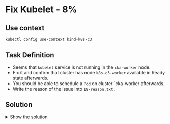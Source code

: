 # Fix Kubelet - 8%

## Use context

```shell
kubectl config use-context kind-k8s-c3
```

## Task Definition

- Seems that `kubelet` service is not running in the `cka-worker` node.
- Fix it and confirm that cluster has node `k8s-c3-worker` available in Ready state afterwards.
- You should be able to schedule a `Pod` on cluster `cka-worker afterwards.
- Write the reason of the issue into `18-reason.txt`.

## Solution

<details>
  <summary>Show the solution</summary>

### Validate the nodes in the cluster

```shell
k get nodes
NAME                   STATUS     ROLES           AGE     VERSION
k8s-c3-control-plane   Ready      control-plane   2m22s   v1.29.0
k8s-c3-worker          NotReady   <none>          2m      v1.29.0
k8s-c3-worker2         Ready      <none>          2m      v1.29.0
```

The node `k8s-c3-worker` is in `NotReady` state.

### Validate the kubelet status

#### Connect to the node

```shell
docker exec -it k8s-c3-worker bash
root@k8s-c3-worker:/#
```

#### Validate the kubelet status with systemctl

```shell
root@k8s-c3-worker:/# systemctl status kubelet
● kubelet.service - kubelet: The Kubernetes Node Agent
     Loaded: loaded (/etc/systemd/system/kubelet.service; enabled; vendor preset: enabled)
    Drop-In: /etc/systemd/system/kubelet.service.d
             └─10-kubeadm.conf, 11-kind.conf
     Active: activating (start-pre) since Mon 2024-11-11 17:48:48 UTC; 2ms ago
       Docs: http://kubernetes.io/docs/
Cntrl PID: 7058 (sh)
      Tasks: 1 (limit: 19159)
     Memory: 256.0K
        CPU: 0
     CGroup: /kubelet.slice/kubelet.service
             ├─7058 /bin/sh -euc if [ -f /sys/fs/cgroup/cgroup.controllers ]; then /kind/bin/create-kubelet-cgroup-v2.sh; fi
             └─7059 /bin/bash /kind/bin/create-kubelet-cgroup-v2.sh

Nov 11 17:48:48 lab18-worker systemd[1]: Starting kubelet: The Kubernetes Node Agent...
```

The `kubelet` service is not running.

Check the following output:

```shell
Drop-In: /etc/systemd/system/kubelet.service.d
             └─10-kubeadm.conf, 11-kind.conf
```

This is the location of the configuration files:

#### Validate the 10-kubeadm.conf file

```shell
root@k8s-c3-worker:/# cd /etc/systemd/system/kubelet.service.d/
root@k8s-c3-worker:/etc/systemd/system/kubelet.service.d# cat 10-kubeadm.conf
# https://github.com/kubernetes/kubernetes/blob/ba8fcafaf8c502a454acd86b728c857932555315/build/debs/10-kubeadm.conf
# Note: This dropin only works with kubeadm and kubelet v1.11+
[Service]
Environment="KUBELET_KUBECONFIG_ARGS=--bootstrap-kubeconfig=/etc/kubernetes/bootstrap-kubelet.conf --kubeconfig=/etc/kubernetes/kubelet.conf"
Environment="KUBELET_CONFIG_ARGS=--config=/var/lib/kubelet/config.yaml"
# This is a file that "kubeadm init" and "kubeadm join" generates at runtime, populating the KUBELET_KUBEADM_ARGS variable dynamically
EnvironmentFile=-/var/lib/kubelet/kubeadm-flags.env
# This is a file that the user can use for overrides of the kubelet args as a last resort. Preferably, the user should use
# the .NodeRegistration.KubeletExtraArgs object in the configuration files instead. KUBELET_EXTRA_ARGS should be sourced from this file.
EnvironmentFile=-/etc/default/kubelet
ExecStart=
ExecStart=/usr/local/bin/kubelet $KUBELET_KUBECONFIG_ARGS $KUBELET_CONFIG_ARGS $KUBELET_KUBEADM_ARGS $KUBELET_EXTRA_ARGS
```

Validate if the location of the `/usr/local/bin/kubelet` is correct.

#### Validate the location of the kubelet command

```shell
root@k8s-c3-worker:/etc/systemd/system/kubelet.service.d# ls -l /usr/local/bin/kubelet
ls: cannot access '/usr/local/bin/kubelet': No such file or directory
```

```shell
root@k8s-c3-worker:/etc/systemd/system/kubelet.service.d# which kubelet
/usr/bin/kubelet
```

Seems the configuration in `10-kubeadm.conf` is pointing to the wrong `kubelet` location.

### Fix the kubelet location

```shell
root@k8s-c3-worker:/etc/systemd/system/kubelet.service.d# vim 10-kubeadm.conf 

Change /usr/local/bin/kubelet for /usr/bin/kubelet
```

#### Start the kubelet service

```shell
root@k8s-c3-worker:/etc/systemd/system/kubelet.service.d# systemctl start kubelet
Warning: The unit file, source configuration file or drop-ins of kubelet.service changed on disk. Run 'systemctl daemon-reload' to reload units.
```

Follow the instructions:

```shell
root@k8s-c3-worker:/etc/systemd/system/kubelet.service.d# systemctl daemon-reload --->> No output
root@k8s-c3-worker:/etc/systemd/system/kubelet.service.d# 
```

Start `kubelet` service again:

```shell
root@k8s-c3-worker:/etc/systemd/system/kubelet.service.d# systemctl start kubelet --->> No output
root@k8s-c3-worker:/etc/systemd/system/kubelet.service.d# 
```

Validate the `kubelet` service:

```shell
root@k8s-c3-worker:/etc/systemd/system/kubelet.service.d# systemctl status kubelet
● kubelet.service - kubelet: The Kubernetes Node Agent
     Loaded: loaded (/etc/systemd/system/kubelet.service; enabled; vendor preset: enabled)
    Drop-In: /etc/systemd/system/kubelet.service.d
             └─10-kubeadm.conf, 11-kind.conf
     Active: active (running) since Mon 2024-11-11 17:58:11 UTC; 2min 5s ago
       Docs: http://kubernetes.io/docs/
    Process: 11642 ExecStartPre=/bin/sh -euc if [ -f /sys/fs/cgroup/cgroup.controllers ]; then /kind/bin/create-kubelet-cgroup-v2.sh; fi (code=exited, status=0/SUCCESS)
    Process: 11663 ExecStartPre=/bin/sh -euc if [ ! -f /sys/fs/cgroup/cgroup.controllers ] && [ ! -d /sys/fs/cgroup/systemd/kubelet ]; then mkdir -p /sys/fs/cgroup/systemd/kubelet; fi (code=exited, status=0/SUCCESS)
   Main PID: 11664 (kubelet)
      Tasks: 19 (limit: 19159)
     Memory: 27.7M
        CPU: 1.175s
     CGroup: /kubelet.slice/kubelet.service
             └─11664 /usr/bin/kubelet --bootstrap-kubeconfig=/etc/kubernetes/bootstrap-kubelet.conf --kubeconfig=/etc/kubernetes/kubelet.conf --config=/var/lib/kubelet/config.yaml --container-runtime-endpoint=unix:///run/containerd/containerd.sock --node-ip=172.18.0.2 --node-labels= --pod-infra-container-image=registry.k8s.io/pause:3.9 --provider-id=kind://docker/lab18/lab18-worker --runtime-cgroups=/system.slice/containerd.service

Nov 11 17:58:11 lab18-worker kubelet[11664]: I1111 17:58:11.318718   11664 kubelet_network.go:61] "Updating Pod CIDR" originalPodCIDR="" newPodCIDR="10.244.2.0/24"
Nov 11 17:58:12 lab18-worker kubelet[11664]: I1111 17:58:12.208405   11664 apiserver.go:52] "Watching apiserver"
Nov 11 17:58:12 lab18-worker kubelet[11664]: I1111 17:58:12.210322   11664 topology_manager.go:215] "Topology Admit Handler" podUID="bb9291f9-ca84-495d-8c84-014d0347521d" podNamespace="kube-system" podName="kindnet-xt7hb"
Nov 11 17:58:12 lab18-worker kubelet[11664]: I1111 17:58:12.210400   11664 topology_manager.go:215] "Topology Admit Handler" podUID="d91ab1b3-1785-4bc8-837f-b7cbe7099b8e" podNamespace="kube-system" podName="kube-proxy-tj77b"
Nov 11 17:58:12 lab18-worker kubelet[11664]: I1111 17:58:12.311629   11664 desired_state_of_world_populator.go:159] "Finished populating initial desired state of world"
Nov 11 17:58:12 lab18-worker kubelet[11664]: I1111 17:58:12.328591   11664 reconciler_common.go:258] "operationExecutor.VerifyControllerAttachedVolume started for volume \"lib-modules\" (UniqueName: \"kubernetes.io/host-path/d91ab1b3-1785-4bc8-837f-b7cbe7099b8e-lib-modules\") pod \"kube-proxy-tj77b\" (UID: \"d91ab1b3-1785-4bc8-837f-b7cbe7099b8e\") " pod="kube-system/kube-proxy-tj77b"
Nov 11 17:58:12 lab18-worker kubelet[11664]: I1111 17:58:12.328672   11664 reconciler_common.go:258] "operationExecutor.VerifyControllerAttachedVolume started for volume \"cni-cfg\" (UniqueName: \"kubernetes.io/host-path/bb9291f9-ca84-495d-8c84-014d0347521d-cni-cfg\") pod \"kindnet-xt7hb\" (UID: \"bb9291f9-ca84-495d-8c84-014d0347521d\") " pod="kube-system/kindnet-xt7hb"
Nov 11 17:58:12 lab18-worker kubelet[11664]: I1111 17:58:12.328689   11664 reconciler_common.go:258] "operationExecutor.VerifyControllerAttachedVolume started for volume \"xtables-lock\" (UniqueName: \"kubernetes.io/host-path/bb9291f9-ca84-495d-8c84-014d0347521d-xtables-lock\") pod \"kindnet-xt7hb\" (UID: \"bb9291f9-ca84-495d-8c84-014d0347521d\") " pod="kube-system/kindnet-xt7hb"
Nov 11 17:58:12 lab18-worker kubelet[11664]: I1111 17:58:12.328706   11664 reconciler_common.go:258] "operationExecutor.VerifyControllerAttachedVolume started for volume \"lib-modules\" (UniqueName: \"kubernetes.io/host-path/bb9291f9-ca84-495d-8c84-014d0347521d-lib-modules\") pod \"kindnet-xt7hb\" (UID: \"bb9291f9-ca84-495d-8c84-014d0347521d\") " pod="kube-system/kindnet-xt7hb"
Nov 11 17:58:12 lab18-worker kubelet[11664]: I1111 17:58:12.328747   11664 reconciler_common.go:258] "operationExecutor.VerifyControllerAttachedVolume started for volume \"xtables-lock\" (UniqueName: \"kubernetes.io/host-path/d91ab1b3-1785-4bc8-837f-b7cbe7099b8e-xtables-lock\") pod \"kube-proxy-tj77b\" (UID: \"d91ab1b3-1785-4bc8-837f-b7cbe7099b8e\") " pod="kube-system/kube-proxy-tj77b"
```

Exit the node.

### Validate the Nodes

The nodes should be on `Ready` state.

```shell
k get nodes
NAME                  STATUS   ROLES           AGE   VERSION
k8s-c3-control-plane   Ready    control-plane   25m   v1.29.0
k8s-c3-worker          Ready    <none>          24m   v1.29.0
k8s-c3-worker2         Ready    <none>          24m   v1.29.0
```

### Run a Pod in the node

```shell
k run nginx --image=nginx --dry-run=client -o yaml > 18-pod.yaml
```

Add `nodeSelector:` to `18-pod.yaml` file at same level of `containers`:

Get the k8s-c3-worker node `Labels`:

```shell
k describe node k8s-c3-worker | grep Labels -A5
Labels:             beta.kubernetes.io/arch=arm64
                    beta.kubernetes.io/os=linux
                    kubernetes.io/arch=arm64
                    kubernetes.io/hostname=k8s-c3-worker
                    kubernetes.io/os=linux
Annotations:        kubeadm.alpha.kubernetes.io/cri-socket: unix:///run/containerd/containerd.sock
```

```shell
spec:
  nodeSelector: 
    kubernetes.io/hostname: k8s-c3-worker
  containers:
```

Apply the `18-pod.yaml` file:

```shell
k apply -f 18-pod.yaml
pod/nginx created
```

Validate the location of the pod:

```shell
k get pod -o wide
NAME    READY   STATUS    RESTARTS   AGE   IP           NODE            NOMINATED NODE   READINESS GATES
nginx   1/1     Running   0          66s   10.244.2.2   k8s-c3-worker   <none>           <none>
```

Pod was scheduled in the `lab18-worker` node.

### Write the reason of the issue

```shell
echo 'wrong path to kubelet binary specified in service config' > 18-reason.txt
```
</details>
